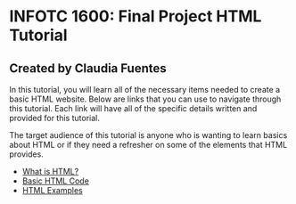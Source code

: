 # INFOTC 1600: Final Project HTML Tutorial 

## Created by Claudia Fuentes

In this tutorial, you will learn all of the necessary items needed to create a basic HTML website. Below are links that you can use to navigate through this tutorial. Each link will have all of the specific details written and provided for this tutorial.

The target audience of this tutorial is anyone who is wanting to learn basics about HTML or if they need a refresher on some of the elements that HTML provides.

+ [What is HTML?](https://github.com/ClaudiaFue/What-Is-HTML.git)
+ [Basic HTML Code](https://github.com/ClaudiaFue/HTML-Basics.git)
+ [HTML Examples](https://github.com/ClaudiaFue/HTML-Examples.git)
